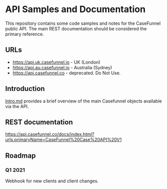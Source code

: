 # API Samples and Documentation

This repository contains some code samples and notes for the CaseFunnel public API. The main REST documentation should be considered the primary reference.

## URLs

- <https://api.uk.casefunnel.io> - UK (London)
- <https://api.au.casefunnel.io> - Australia (Sydney)
- <https://api.casefunnel.co> - deprecated.  Do Not Use.

## Introduction

[Intro.md](Intro.md) provides a brief overview of the main Casefunnel objects available via the API.

## REST documentation

https://api.casefunnel.co/docs/index.html?urls.primaryName=CaseFunnel%20Case%20API%20V1

## Roadmap

### Q1 2021

Webhook for new clients and client changes.
